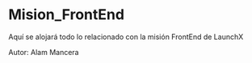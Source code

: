 # Mision_FrontEnd
 Aquí se alojará todo lo relacionado con la misión FrontEnd de LaunchX

 Autor: Alam Mancera
